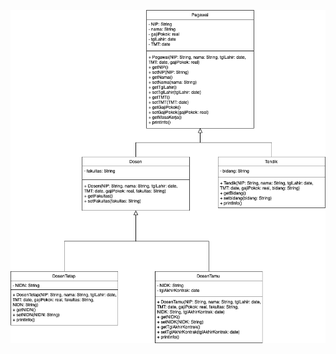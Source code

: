 ![Diagram Class](https://github.com/syahlasandiani/Praktikum-PBO/blob/main/Praktikum%204/Tugas/Diagram%20Pegawai.drawio.png)
